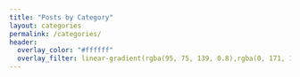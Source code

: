 ```yaml
---
title: "Posts by Category"
layout: categories
permalink: /categories/
header:
  overlay_color: "#ffffff"
  overlay_filter: linear-gradient(rgba(95, 75, 139, 0.8),rgba(0, 171, 192, 0.8))
---
```

